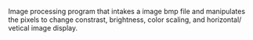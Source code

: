 Image processing program that intakes a image bmp file and manipulates the pixels
to change constrast, brightness, color scaling, and horizontal/ vetical image display.
